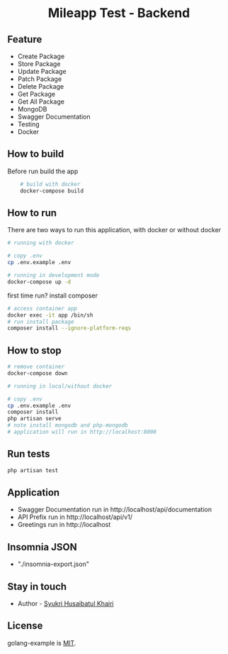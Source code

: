 <h1 align="center">Mileapp Test - Backend</h1>

## Feature

- Create Package 
- Store Package 
- Update Package 
- Patch Package 
- Delete Package 
- Get Package 
- Get All Package 
- MongoDB
- Swagger Documentation  
- Testing  
- Docker  






## How to build

Before run build the app

```bash
    # build with docker
    docker-compose build
```

## How to run

There are two ways to run this application, with docker or without docker

```bash
# running with docker

# copy .env
cp .env.example .env

# running in development mode
docker-compose up -d
```
first time run? install composer 

```bash
# access container app
docker exec -it app /bin/sh 
# run install package 
composer install --ignore-platform-reqs
```

## How to stop

```bash
# remove container
docker-compose down
```


```bash
# running in local/without docker

# copy .env
cp .env.example .env
composer install
php artisan serve
# note install mongodb and php-mongodb
# application will run in http://localhost:8000

```

## Run tests

```bash
php artisan test
```
## Application 

- Swagger Documentation run in http://localhost/api/documentation
- API Prefix run in http://localhost/api/v1/
- Greetings run in http://localhost


## Insomnia JSON

- "./insomnia-export.json"


## Stay in touch

* Author - [Syukri Husaibatul Khairi](https://www.linkedin.com/in/syukri-husaibatul-khairi-a6297314b/)

## License

golang-example is [MIT](LICENSE).
